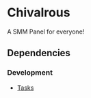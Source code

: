 # Chivalrous

A SMM Panel for everyone!

## Dependencies


### Development

- [Tasks](https://marketplace.visualstudio.com/items?itemName=actboy168.tasks "Tasks by Actboy168")